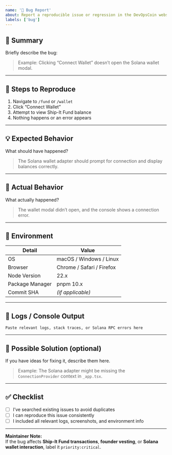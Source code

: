 ```yaml
---
name: '🐞 Bug Report'
about: Report a reproducible issue or regression in the DevOpsCoin website or ecosystem
labels: ['bug']
---
```


## 🐞 Summary

Briefly describe the bug:

> Example: Clicking “Connect Wallet” doesn’t open the Solana wallet modal.

---

## 🔁 Steps to Reproduce

1. Navigate to `/fund` or `/wallet`
2. Click “Connect Wallet”
3. Attempt to view Ship-It Fund balance
4. Nothing happens or an error appears

---

## 💡 Expected Behavior

What should have happened?

> The Solana wallet adapter should prompt for connection and display balances correctly.

---

## 🧠 Actual Behavior

What actually happened?

> The wallet modal didn’t open, and the console shows a connection error.

---

## 🧰 Environment

| Detail          | Value                     |
| --------------- | ------------------------- |
| OS              | macOS / Windows / Linux   |
| Browser         | Chrome / Safari / Firefox |
| Node Version    | 22.x                      |
| Package Manager | pnpm 10.x                 |
| Commit SHA      | _(if applicable)_         |

---

## 📜 Logs / Console Output

```
Paste relevant logs, stack traces, or Solana RPC errors here
```

---

## 🔄 Possible Solution (optional)

If you have ideas for fixing it, describe them here.

> Example: The Solana adapter might be missing the `ConnectionProvider` context in `_app.tsx`.

---

## ✅ Checklist

- [ ] I’ve searched existing issues to avoid duplicates
- [ ] I can reproduce this issue consistently
- [ ] I included all relevant logs, screenshots, and environment info

---

**Maintainer Note:**  
If the bug affects **Ship-It Fund transactions**, **founder vesting**, or **Solana wallet interaction**, label it `priority:critical`.
